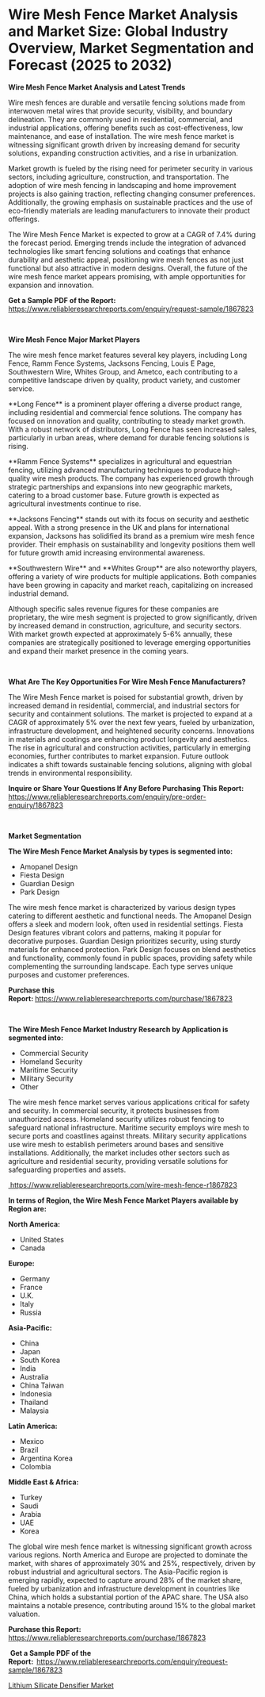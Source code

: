 <p><h1>Wire Mesh Fence Market Analysis and Market Size: Global Industry Overview, Market Segmentation and Forecast (2025 to 2032)</h1></p><p><strong>Wire Mesh Fence Market Analysis and Latest Trends</strong></p>
<p><p>Wire mesh fences are durable and versatile fencing solutions made from interwoven metal wires that provide security, visibility, and boundary delineation. They are commonly used in residential, commercial, and industrial applications, offering benefits such as cost-effectiveness, low maintenance, and ease of installation. The wire mesh fence market is witnessing significant growth driven by increasing demand for security solutions, expanding construction activities, and a rise in urbanization.</p><p>Market growth is fueled by the rising need for perimeter security in various sectors, including agriculture, construction, and transportation. The adoption of wire mesh fencing in landscaping and home improvement projects is also gaining traction, reflecting changing consumer preferences. Additionally, the growing emphasis on sustainable practices and the use of eco-friendly materials are leading manufacturers to innovate their product offerings.</p><p>The Wire Mesh Fence Market is expected to grow at a CAGR of 7.4% during the forecast period. Emerging trends include the integration of advanced technologies like smart fencing solutions and coatings that enhance durability and aesthetic appeal, positioning wire mesh fences as not just functional but also attractive in modern designs. Overall, the future of the wire mesh fence market appears promising, with ample opportunities for expansion and innovation.</p></p>
<p><strong>Get a Sample PDF of the Report:&nbsp;</strong> <a href="https://www.reliableresearchreports.com/enquiry/request-sample/1867823?utm_campaign=3028&utm_medium=2&utm_source=Github&utm_content=ia&utm_term=01042025&utm_id=wire-mesh-fence">https://www.reliableresearchreports.com/enquiry/request-sample/1867823</a></p>
<p>&nbsp;</p>
<p><strong>Wire Mesh Fence Major Market Players</strong></p>
<p><p>The wire mesh fence market features several key players, including Long Fence, Ramm Fence Systems, Jacksons Fencing, Louis E Page, Southwestern Wire, Whites Group, and Ametco, each contributing to a competitive landscape driven by quality, product variety, and customer service.</p><p>**Long Fence** is a prominent player offering a diverse product range, including residential and commercial fence solutions. The company has focused on innovation and quality, contributing to steady market growth. With a robust network of distributors, Long Fence has seen increased sales, particularly in urban areas, where demand for durable fencing solutions is rising.</p><p>**Ramm Fence Systems** specializes in agricultural and equestrian fencing, utilizing advanced manufacturing techniques to produce high-quality wire mesh products. The company has experienced growth through strategic partnerships and expansions into new geographic markets, catering to a broad customer base. Future growth is expected as agricultural investments continue to rise.</p><p>**Jacksons Fencing** stands out with its focus on security and aesthetic appeal. With a strong presence in the UK and plans for international expansion, Jacksons has solidified its brand as a premium wire mesh fence provider. Their emphasis on sustainability and longevity positions them well for future growth amid increasing environmental awareness.</p><p>**Southwestern Wire** and **Whites Group** are also noteworthy players, offering a variety of wire products for multiple applications. Both companies have been growing in capacity and market reach, capitalizing on increased industrial demand.</p><p>Although specific sales revenue figures for these companies are proprietary, the wire mesh segment is projected to grow significantly, driven by increased demand in construction, agriculture, and security sectors. With market growth expected at approximately 5-6% annually, these companies are strategically positioned to leverage emerging opportunities and expand their market presence in the coming years.</p></p>
<p>&nbsp;</p>
<p><strong>What Are The Key Opportunities For Wire Mesh Fence Manufacturers?</strong></p>
<p><p>The Wire Mesh Fence market is poised for substantial growth, driven by increased demand in residential, commercial, and industrial sectors for security and containment solutions. The market is projected to expand at a CAGR of approximately 5% over the next few years, fueled by urbanization, infrastructure development, and heightened security concerns. Innovations in materials and coatings are enhancing product longevity and aesthetics. The rise in agricultural and construction activities, particularly in emerging economies, further contributes to market expansion. Future outlook indicates a shift towards sustainable fencing solutions, aligning with global trends in environmental responsibility.</p></p>
<p><strong>Inquire or Share Your Questions If Any Before Purchasing This Report:</strong> <a href="https://www.reliableresearchreports.com/enquiry/pre-order-enquiry/1867823?utm_campaign=3028&utm_medium=2&utm_source=Github&utm_content=ia&utm_term=01042025&utm_id=wire-mesh-fence">https://www.reliableresearchreports.com/enquiry/pre-order-enquiry/1867823</a></p>
<p>&nbsp;</p>
<p><strong>Market Segmentation</strong></p>
<p><strong>The Wire Mesh Fence Market Analysis by types is segmented into:</strong></p>
<p><ul><li>Amopanel Design</li><li>Fiesta Design</li><li>Guardian Design</li><li>Park Design</li></ul></p>
<p><p>The wire mesh fence market is characterized by various design types catering to different aesthetic and functional needs. The Amopanel Design offers a sleek and modern look, often used in residential settings. Fiesta Design features vibrant colors and patterns, making it popular for decorative purposes. Guardian Design prioritizes security, using sturdy materials for enhanced protection. Park Design focuses on blend aesthetics and functionality, commonly found in public spaces, providing safety while complementing the surrounding landscape. Each type serves unique purposes and customer preferences.</p></p>
<p><strong>Purchase this Report:&nbsp;</strong><a href="https://www.reliableresearchreports.com/purchase/1867823?utm_campaign=3028&utm_medium=2&utm_source=Github&utm_content=ia&utm_term=01042025&utm_id=wire-mesh-fence">https://www.reliableresearchreports.com/purchase/1867823</a></p>
<p>&nbsp;</p>
<p><strong>The Wire Mesh Fence Market Industry Research by Application is segmented into:</strong></p>
<p><ul><li>Commercial Security</li><li>Homeland Security</li><li>Maritime Security</li><li>Military Security</li><li>Other</li></ul></p>
<p><p>The wire mesh fence market serves various applications critical for safety and security. In commercial security, it protects businesses from unauthorized access. Homeland security utilizes robust fencing to safeguard national infrastructure. Maritime security employs wire mesh to secure ports and coastlines against threats. Military security applications use wire mesh to establish perimeters around bases and sensitive installations. Additionally, the market includes other sectors such as agriculture and residential security, providing versatile solutions for safeguarding properties and assets.</p></p>
<p><a href="https://www.reliableresearchreports.com/wire-mesh-fence-r1867823?utm_campaign=3028&utm_medium=2&utm_source=Github&utm_content=ia&utm_term=01042025&utm_id=wire-mesh-fence">&nbsp;https://www.reliableresearchreports.com/wire-mesh-fence-r1867823</a></p>
<p><strong>In terms of Region, the Wire Mesh Fence Market Players available by Region are:</strong></p>
<p>
    <p> <strong> North America: </strong>
        <ul>
            <li>United States</li>
            <li>Canada</li>
        </ul>
        </p> 
    <p> <strong> Europe: </strong>
        <ul>
            <li>Germany</li>
            <li>France</li>
            <li>U.K.</li>
            <li>Italy</li>
            <li>Russia</li>
        </ul>
        </p> 
    <p> <strong> Asia-Pacific: </strong>
        <ul>
            <li>China</li>
            <li>Japan</li>
            <li>South Korea</li>
            <li>India</li>
            <li>Australia</li>
            <li>China Taiwan</li>
            <li>Indonesia</li>
            <li>Thailand</li>
            <li>Malaysia</li>
        </ul>
        </p> 
    <p> <strong> Latin America: </strong>
        <ul>
            <li>Mexico</li>
            <li>Brazil</li>
            <li>Argentina Korea</li>
            <li>Colombia</li>
        </ul>
        </p> 
    <p> <strong> Middle East & Africa: </strong>
        <ul>
            <li>Turkey</li>
            <li>Saudi</li>
            <li>Arabia</li>
            <li>UAE</li>
            <li>Korea</li>
        </ul>
    </p>
    </p>
<p><p>The global wire mesh fence market is witnessing significant growth across various regions. North America and Europe are projected to dominate the market, with shares of approximately 30% and 25%, respectively, driven by robust industrial and agricultural sectors. The Asia-Pacific region is emerging rapidly, expected to capture around 28% of the market share, fueled by urbanization and infrastructure development in countries like China, which holds a substantial portion of the APAC share. The USA also maintains a notable presence, contributing around 15% to the global market valuation.</p></p>
<p><strong>Purchase this Report: </strong><a href="https://www.reliableresearchreports.com/purchase/1867823?utm_campaign=3028&utm_medium=2&utm_source=Github&utm_content=ia&utm_term=01042025&utm_id=wire-mesh-fence">https://www.reliableresearchreports.com/purchase/1867823</a></p>
<p>&nbsp;<strong>Get a Sample PDF of the Report:&nbsp;&nbsp;</strong><a href="https://www.reliableresearchreports.com/enquiry/request-sample/1867823?utm_campaign=3028&utm_medium=2&utm_source=Github&utm_content=ia&utm_term=01042025&utm_id=wire-mesh-fence">https://www.reliableresearchreports.com/enquiry/request-sample/1867823</a></p>
<p><strong></strong></p>
<p><p><a href="https://github.com/deyniphytic/Market-Research-Report-List-1/blob/main/lithium-silicate-densifier-market.md?utm_campaign=3028&utm_medium=2&utm_source=Github&utm_content=ia&utm_term=01042025&utm_id=wire-mesh-fence">Lithium Silicate Densifier Market</a></p></p>